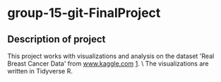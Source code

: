 # group-15-git-FinalProject

## Description of project

This project works with visualizations and analysis on the dataset 'Real Breast Cancer Data' from www.kaggle.com [1](https://www.kaggle.com/datasets/amandam1/breastcancerdataset/discussion?resource=download&fbclid=IwAR0XJfeVbma_2KhCVVmfCBzy2i7bya_TTCP7LWwK-8PWMkE1watNLZyu3wg). \\ 
The visualizations are written in Tidyverse R.
